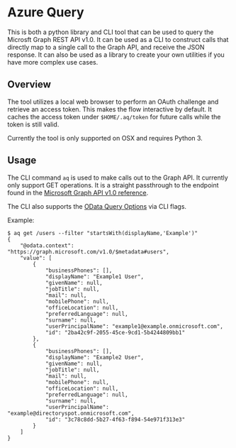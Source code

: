 # Azure Query
This is both a python library and CLI tool that can be used to query the Microsft Graph REST API v1.0.  It can be used as a CLI to construct calls that directly map to a single call to the Graph API, and receive the JSON response.  It can also be used as a library to create your own utilities if you have more complex use cases.

## Overview
The tool utilizes a local web browser to perform an OAuth challenge and retrieve an access token.  This makes the flow interactive by default.  It caches the access token under `$HOME/.aq/token` for future calls while the token is still valid.

Currently the tool is only supported on OSX and requires Python 3.

## Usage
The CLI command `aq` is used to make calls out to the Graph API.  It currently only support GET operations.  It is a straight passthrough to the endpoint found in the [Microsoft Graph API v1.0 reference](https://docs.microsoft.com/en-us/graph/api/overview?view=graph-rest-1.0).

The CLI also supports the [OData Query Options](https://docs.microsoft.com/en-us/graph/query-parameters#odata-system-query-options) via CLI flags.

Example:
```
$ aq get /users --filter "startsWith(displayName,'Example')"
{
    "@odata.context": "https://graph.microsoft.com/v1.0/$metadata#users",
    "value": [
        {
            "businessPhones": [],
            "displayName": "Example1 User",
            "givenName": null,
            "jobTitle": null,
            "mail": null,
            "mobilePhone": null,
            "officeLocation": null,
            "preferredLanguage": null,
            "surname": null,
            "userPrincipalName": "example1@example.onmicrosoft.com",
            "id": "2ba42c9f-2055-45ce-9cd1-5b4244809bb1"
        },
        {
            "businessPhones": [],
            "displayName": "Example2 User",
            "givenName": null,
            "jobTitle": null,
            "mail": null,
            "mobilePhone": null,
            "officeLocation": null,
            "preferredLanguage": null,
            "surname": null,
            "userPrincipalName": "example@directoryspot.onmicrosoft.com",
            "id": "3c78c8dd-5b27-4f63-f894-54e971f313e3"
        }
    ]
}
```
